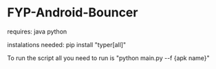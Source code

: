 # FYP-Android-Bouncer

requires:
java
python

instalations needed:
pip install "typer[all]"

To run the script all you need to run is "python main.py --f {apk name}"